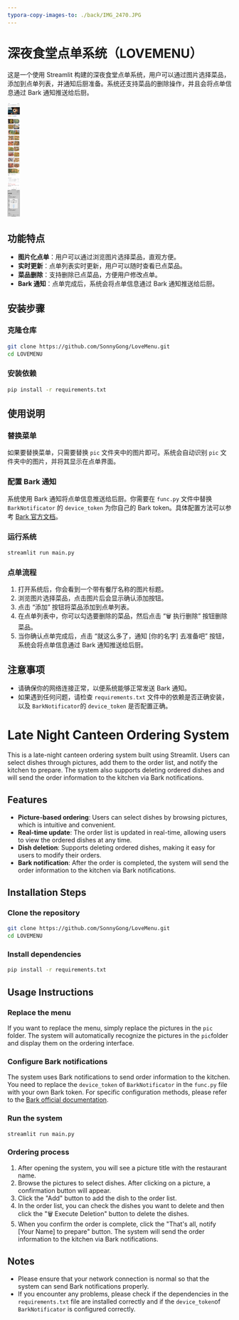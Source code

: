 ```yaml
---
typora-copy-images-to: ./back/IMG_2470.JPG
---
```


# 深夜食堂点单系统（LOVEMENU）

这是一个使用 Streamlit 构建的深夜食堂点单系统，用户可以通过图片选择菜品，添加到点单列表，并通知后厨准备。系统还支持菜品的删除操作，并且会将点单信息通过 Bark 通知推送给后厨。

<img src="./back/IMG_2470.JPG" alt="IMG_2470" style="zoom:25%;" />

## 功能特点

- **图片化点单**：用户可以通过浏览图片选择菜品，直观方便。
- **实时更新**：点单列表实时更新，用户可以随时查看已点菜品。
- **菜品删除**：支持删除已点菜品，方便用户修改点单。
- **Bark 通知**：点单完成后，系统会将点单信息通过 Bark 通知推送给后厨。

## 安装步骤

### 克隆仓库

```bash
git clone https://github.com/SonnyGong/LoveMenu.git
cd LOVEMENU
```

### 安装依赖

```bash
pip install -r requirements.txt
```

## 使用说明

### 替换菜单

如果要替换菜单，只需要替换 `pic` 文件夹中的图片即可。系统会自动识别 `pic` 文件夹中的图片，并将其显示在点单界面。

### 配置 Bark 通知

系统使用 Bark 通知将点单信息推送给后厨。你需要在 `func.py` 文件中替换 `BarkNotificator` 的 `device_token` 为你自己的 Bark token。具体配置方法可以参考 [Bark 官方文档](https://github.com/Finb/Bark)。

### 运行系统

```bash
streamlit run main.py
```

### 点单流程

1. 打开系统后，你会看到一个带有餐厅名称的图片标题。
2. 浏览图片选择菜品，点击图片后会显示确认添加按钮。
3. 点击 “添加” 按钮将菜品添加到点单列表。
4. 在点单列表中，你可以勾选要删除的菜品，然后点击 “🗑️ 执行删除” 按钮删除菜品。
5. 当你确认点单完成后，点击 “就这么多了，通知 [你的名字] 去准备吧” 按钮，系统会将点单信息通过 Bark 通知推送给后厨。

## 注意事项

- 请确保你的网络连接正常，以便系统能够正常发送 Bark 通知。
- 如果遇到任何问题，请检查 `requirements.txt` 文件中的依赖是否正确安装，以及 `BarkNotificator`的 `device_token` 是否配置正确。

# Late Night Canteen Ordering System

This is a late-night canteen ordering system built using Streamlit. Users can select dishes through pictures, add them to the order list, and notify the kitchen to prepare. The system also supports deleting ordered dishes and will send the order information to the kitchen via Bark notifications.

## Features

- **Picture-based ordering**: Users can select dishes by browsing pictures, which is intuitive and convenient.
- **Real-time update**: The order list is updated in real-time, allowing users to view the ordered dishes at any time.
- **Dish deletion**: Supports deleting ordered dishes, making it easy for users to modify their orders.
- **Bark notification**: After the order is completed, the system will send the order information to the kitchen via Bark notifications.

## Installation Steps

### Clone the repository

```bash
git clone https://github.com/SonnyGong/LoveMenu.git
cd LOVEMENU
```

### Install dependencies

```bash
pip install -r requirements.txt
```

## Usage Instructions

### Replace the menu

If you want to replace the menu, simply replace the pictures in the `pic` folder. The system will automatically recognize the pictures in the `pic`folder and display them on the ordering interface.

### Configure Bark notifications

The system uses Bark notifications to send order information to the kitchen. You need to replace the `device_token` of `BarkNotificator` in the `func.py` file with your own Bark token. For specific configuration methods, please refer to the [Bark official documentation](https://github.com/Finb/Bark).

### Run the system

```bash
streamlit run main.py
```

### Ordering process

1. After opening the system, you will see a picture title with the restaurant name.
2. Browse the pictures to select dishes. After clicking on a picture, a confirmation button will appear.
3. Click the "Add" button to add the dish to the order list.
4. In the order list, you can check the dishes you want to delete and then click the "🗑️ Execute Deletion" button to delete the dishes.
5. When you confirm the order is complete, click the "That's all, notify [Your Name] to prepare" button. The system will send the order information to the kitchen via Bark notifications.

## Notes

- Please ensure that your network connection is normal so that the system can send Bark notifications properly.
- If you encounter any problems, please check if the dependencies in the `requirements.txt` file are installed correctly and if the `device_token`of `BarkNotificator` is configured correctly.
